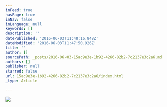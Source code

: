 ```yaml
---
inFeed: true
hasPage: true
inNav: false
inLanguage: null
keywords: []
description: ''
datePublished: '2016-06-03T11:48:16.848Z'
dateModified: '2016-06-03T11:47:50.926Z'
title: ''
author: []
sourcePath: _posts/2016-06-03-15ac9e3e-1b92-4266-82b2-7c2137e3c2a6.md
authors: []
publisher: null
starred: false
url: 15ac9e3e-1b92-4266-82b2-7c2137e3c2a6/index.html
_type: Article

---
```

![](https://the-grid-user-content.s3-us-west-2.amazonaws.com/e5c4810a-0eaa-4587-bd21-a119d20d3efe.jpg)